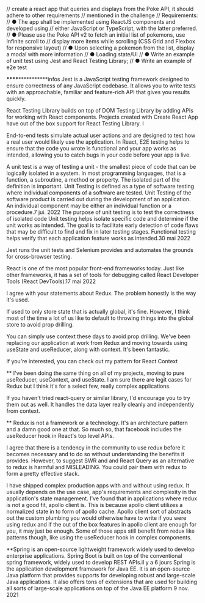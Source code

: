 // create a react app that queries and displays from the Poke API, it should adhere to other requirements
// mentioned in the challenge
// Requirements:
// ● The app shall be implemented using ReactJS components and developed using
// either JavaScript or TypeScript, with the latter preferred.
// ● Please use the Poke API v2 to fetch an initial list of pokemons, use Infinite scroll to
// display more items while scrolling (CSS Grid and Flexbox for responsive layout)
// ● Upon selecting a pokemon from the list, display a modal with more information
// ● Loading state/UI
// ● Write an example of unit test using Jest and React Testing Library;
// ● Write an example of e2e test

**\*\*\*\***\*\*\***\*\*\*\***infos
Jest is a JavaScript testing framework designed to ensure correctness of any JavaScript codebase. It allows you to write tests with an approachable, familiar and feature-rich API that gives you results quickly.

React Testing Library builds on top of DOM Testing Library by adding APIs for working with React components.
Projects created with Create React App have out of the box support for React Testing Library. I

End-to-end tests simulate actual user actions and are designed to test how a real user would likely use the application. In React, E2E testing helps to ensure that the code you wrote is functional and your app works as intended, allowing you to catch bugs in your code before your app is live.

A unit test is a way of testing a unit - the smallest piece of code that can be logically isolated in a system. In most programming languages, that is a function, a subroutine, a method or property. The isolated part of the definition is important.
Unit Testing is defined as a type of software testing where individual components of a software are tested. Unit Testing of the software product is carried out during the development of an application. An individual component may be either an individual function or a procedure.7 jui. 2022
The purpose of unit testing is to test the correctness of isolated code
Unit testing helps isolate specific code and determine if the unit works as intended. The goal is to facilitate early detection of code flaws that may be difficult to find and fix in later testing stages. Functional testing helps verify that each application feature works as intended.30 mai 2022

Jest runs the unit tests and Selenium provides and automates the grounds for cross-browser testing.

React is one of the most popular front-end frameworks today. Just like other frameworks, it has a set of tools for debugging called React Developer Tools (React DevTools).17 mai 2022

<!-- https://jsonplaceholder.typicode.com/todos -->

I agree with your statements about Redux. The problem honestly is the way it's used.

If used to only store state that is actually global, it's fine. However, I think most of the time a lot of us like to default to throwing things into the global store to avoid prop drilling.

You can simply use context these days to avoid prop drilling. We've been replacing our application at work from Redux and moving towards using useState and useReducer, along with context. It's been fantastic.

If you're interested, you can check out my pattern for React Context

\*\*
I've been doing the same thing on all of my projects, moving to pure useReducer, useContext, and useState. I am sure there are legit cases for Redux but I think it's for a select few, really complex applications.

If you haven't tried react-query or similar library, I'd encourage you to try them out as well. It handles the data layer really cleanly and independently from context.

\*\*
Redux is not a framework or a technology. It's an architecture pattern and a damn good one at that. So much so, that facebook includes the useReducer hook in React's top level APIs.

I agree that there is a tendency in the community to use redux before it becomes necessary and to do so without understanding the benefits it provides. However, to suggest SWR and and React Query as an alternative to redux is harmful and MISLEADING. You could pair them with redux to form a pretty effective stack.

I have shipped complex production apps with and without using redux. It usually depends on the use case, app's requirements and complexity in the application's state management. I've found that in applications where redux is not a good fit, apollo client is. This is because apollo client utilizes a normalized state in to form of apollo cache. Apollo client sort of abstracts out the custom plumbing you would otherwise have to write if you were using redux and if the out of the box features in apollo client are enough for you, it may just be enough. Some of those apps still benefit from redux like patterns though, like using the useReducer hook in complex components.

\*\*Spring is an open-source lightweight framework widely used to develop enterprise applications. Spring Boot is built on top of the conventional spring framework, widely used to develop REST APIs.il y a 6 jours
Spring is the application development framework for Java EE. It is an open-source Java platform that provides supports for developing robust and large-scale Java applications. It also offers tons of extensions that are used for building all sorts of large-scale applications on top of the Java EE platform.9 nov. 2021

